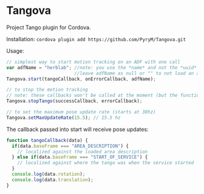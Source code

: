 # Tangova
Project Tango plugin for Cordova.

Installation:
```cordova plugin add https://github.com/PyryM/Tangova.git```

Usage:
```javascript
// simplest way to start motion tracking on an ADF with one call
var adfName = "herblab"; //note: you use the *name* and not the *uuid*
                         //leave adfName as null or "" to not load an adf
Tangova.start(tangoCallback, onErrorCallback, adfName);

// to stop the motion tracking
// note: these callbacks won't be called at the moment (but the function does work)
Tangova.stopTango(successCallback, errorCallback);

// to set the maximum pose update rate (starts at 30hz)
Tangova.setMaxUpdateRate(15.5); // 15.5 hz
```

The callback passed into start will receive pose updates:
```javascript
function tangoCallback(data) {
  if(data.baseFrame === "AREA_DESCRIPTION") {
    // localized against the loaded area description
  } else if(data.baseFrame === "START_OF_SERVICE") {
    // localized against where the tango was when the service started
  }
  console.log(data.rotation);
  console.log(data.translation);
}
```
